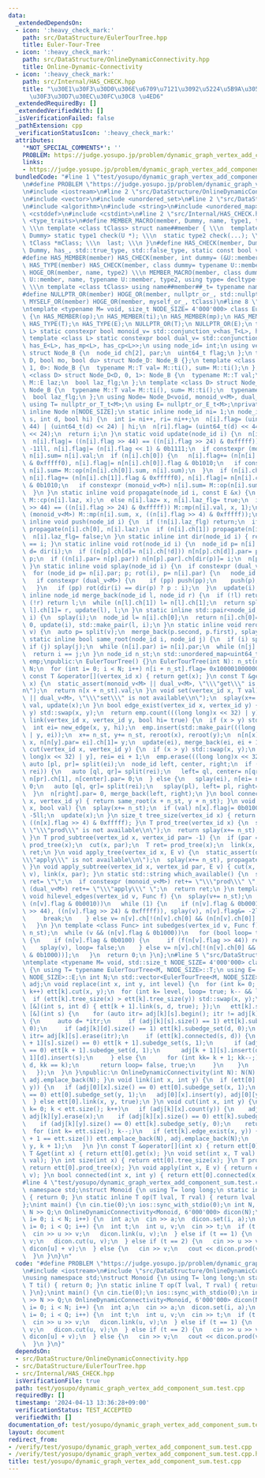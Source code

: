 ```yaml
---
data:
  _extendedDependsOn:
  - icon: ':heavy_check_mark:'
    path: src/DataStructure/EulerTourTree.hpp
    title: Euler-Tour-Tree
  - icon: ':heavy_check_mark:'
    path: src/DataStructure/OnlineDynamicConnectivity.hpp
    title: Online-Dynamic-Connectivity
  - icon: ':heavy_check_mark:'
    path: src/Internal/HAS_CHECK.hpp
    title: "\u30E1\u30F3\u30D0\u306E\u6709\u7121\u3092\u5224\u5B9A\u3059\u308B\u30C6\
      \u30F3\u30D7\u30EC\u30FC\u30C8 \u4ED6"
  _extendedRequiredBy: []
  _extendedVerifiedWith: []
  _isVerificationFailed: false
  _pathExtension: cpp
  _verificationStatusIcon: ':heavy_check_mark:'
  attributes:
    '*NOT_SPECIAL_COMMENTS*': ''
    PROBLEM: https://judge.yosupo.jp/problem/dynamic_graph_vertex_add_component_sum
    links:
    - https://judge.yosupo.jp/problem/dynamic_graph_vertex_add_component_sum
  bundledCode: "#line 1 \"test/yosupo/dynamic_graph_vertex_add_component_sum.test.cpp\"\
    \n#define PROBLEM \"https://judge.yosupo.jp/problem/dynamic_graph_vertex_add_component_sum\"\
    \n#include <iostream>\n#line 2 \"src/DataStructure/OnlineDynamicConnectivity.hpp\"\
    \n#include <vector>\n#include <unordered_set>\n#line 2 \"src/DataStructure/EulerTourTree.hpp\"\
    \n#include <algorithm>\n#include <string>\n#include <unordered_map>\n#include\
    \ <cstddef>\n#include <cstdint>\n#line 2 \"src/Internal/HAS_CHECK.hpp\"\n#include\
    \ <type_traits>\n#define MEMBER_MACRO(member, Dummy, name, type1, type2, last)\
    \ \\\n template <class tClass> struct name##member { \\\n  template <class U,\
    \ Dummy> static type1 check(U *); \\\n  static type2 check(...); \\\n  static\
    \ tClass *mClass; \\\n  last; \\\n }\n#define HAS_CHECK(member, Dummy) MEMBER_MACRO(member,\
    \ Dummy, has_, std::true_type, std::false_type, static const bool value= decltype(check(mClass))::value)\n\
    #define HAS_MEMBER(member) HAS_CHECK(member, int dummy= (&U::member, 0))\n#define\
    \ HAS_TYPE(member) HAS_CHECK(member, class dummy= typename U::member)\n#define\
    \ HOGE_OR(member, name, type2) \\\n MEMBER_MACRO(member, class dummy= typename\
    \ U::member, name, typename U::member, type2, using type= decltype(check(mClass)));\
    \ \\\n template <class tClass> using name##member##_t= typename name##member<tClass>::type\n\
    #define NULLPTR_OR(member) HOGE_OR(member, nullptr_or_, std::nullptr_t)\n#define\
    \ MYSELF_OR(member) HOGE_OR(member, myself_or_, tClass)\n#line 8 \"src/DataStructure/EulerTourTree.hpp\"\
    \ntemplate <typename M= void, size_t NODE_SIZE= 4'000'000> class EulerTourTree\
    \ {\n HAS_MEMBER(op);\n HAS_MEMBER(ti);\n HAS_MEMBER(mp);\n HAS_MEMBER(cp);\n\
    \ HAS_TYPE(T);\n HAS_TYPE(E);\n NULLPTR_OR(T);\n NULLPTR_OR(E);\n template <class\
    \ L> static constexpr bool monoid_v= std::conjunction_v<has_T<L>, has_op<L>, has_ti<L>>;\n\
    \ template <class L> static constexpr bool dual_v= std::conjunction_v<has_T<L>,\
    \ has_E<L>, has_mp<L>, has_cp<L>>;\n using node_id= int;\n using vertex_id= int;\n\
    \ struct Node_B {\n  node_id ch[2], par;\n  uint64_t flag;\n };\n template <class\
    \ D, bool mo, bool du> struct Node_D: Node_B {};\n template <class D> struct Node_D<D,\
    \ 1, 0>: Node_B {\n  typename M::T val= M::ti(), sum= M::ti();\n };\n template\
    \ <class D> struct Node_D<D, 0, 1>: Node_B {\n  typename M::T val;\n  typename\
    \ M::E laz;\n  bool laz_flg;\n };\n template <class D> struct Node_D<D, 1, 1>:\
    \ Node_B {\n  typename M::T val= M::ti(), sum= M::ti();\n  typename M::E laz;\n\
    \  bool laz_flg;\n };\n using Node= Node_D<void, monoid_v<M>, dual_v<M>>;\npublic:\n\
    \ using T= nullptr_or_T_t<M>;\n using E= nullptr_or_E_t<M>;\nprivate:\n static\
    \ inline Node n[NODE_SIZE];\n static inline node_id ni= 1;\n node_id new_edge(int\
    \ s, int d, bool hi) {\n  int i= ni++, ri= ni++;\n  n[i].flag= (uint64_t(s) <<\
    \ 44) | (uint64_t(d) << 24) | hi;\n  n[ri].flag= (uint64_t(d) << 44) | (uint64_t(s)\
    \ << 24);\n  return i;\n }\n static void update(node_id i) {\n  n[i].flag&= 0xffffffffff00000f;\n\
    \  n[i].flag|= ((n[i].flag >> 44) == ((n[i].flag >> 24) & 0xfffff)) << 4;\n  n[i].flag&=\
    \ -11ll, n[i].flag|= (n[i].flag << 1) & 0b1111;\n  if constexpr (monoid_v<M>)\
    \ n[i].sum= n[i].val;\n  if (n[i].ch[0]) {\n   n[i].flag+= (n[n[i].ch[0]].flag\
    \ & 0xfffff0), n[i].flag|= n[n[i].ch[0]].flag & 0b1010;\n   if constexpr (monoid_v<M>)\
    \ n[i].sum= M::op(n[n[i].ch[0]].sum, n[i].sum);\n  }\n  if (n[i].ch[1]) {\n  \
    \ n[i].flag+= (n[n[i].ch[1]].flag & 0xfffff0), n[i].flag|= n[n[i].ch[1]].flag\
    \ & 0b1010;\n   if constexpr (monoid_v<M>) n[i].sum= M::op(n[i].sum, n[n[i].ch[1]].sum);\n\
    \  }\n }\n static inline void propagate(node_id i, const E &x) {\n  if (n[i].laz_flg)\
    \ M::cp(n[i].laz, x);\n  else n[i].laz= x, n[i].laz_flg= true;\n  if ((n[i].flag\
    \ >> 44) == ((n[i].flag >> 24) & 0xfffff)) M::mp(n[i].val, x, 1);\n  if constexpr\
    \ (monoid_v<M>) M::mp(n[i].sum, x, ((n[i].flag >> 4) & 0xfffff));\n }\n static\
    \ inline void push(node_id i) {\n  if (!n[i].laz_flg) return;\n  if (n[i].ch[0])\
    \ propagate(n[i].ch[0], n[i].laz);\n  if (n[i].ch[1]) propagate(n[i].ch[1], n[i].laz);\n\
    \  n[i].laz_flg= false;\n }\n static inline int dir(node_id i) { return n[n[i].par].ch[1]\
    \ == i; }\n static inline void rot(node_id i) {\n  node_id p= n[i].par;\n  int\
    \ d= dir(i);\n  if ((n[p].ch[d]= n[i].ch[!d])) n[n[p].ch[d]].par= p;\n  n[i].ch[!d]=\
    \ p;\n  if ((n[i].par= n[p].par)) n[n[p].par].ch[dir(p)]= i;\n  n[p].par= i, update(p);\n\
    \ }\n static inline void splay(node_id i) {\n  if constexpr (dual_v<M>) push(i);\n\
    \  for (node_id p= n[i].par; p; rot(i), p= n[i].par) {\n   node_id pp= n[p].par;\n\
    \   if constexpr (dual_v<M>) {\n    if (pp) push(pp);\n    push(p), push(i);\n\
    \   }\n   if (pp) rot(dir(i) == dir(p) ? p : i);\n  }\n  update(i);\n }\n static\
    \ inline node_id merge_back(node_id l, node_id r) {\n  if (!l) return r;\n  if\
    \ (!r) return l;\n  while (n[l].ch[1]) l= n[l].ch[1];\n  return splay(l), n[n[r].par=\
    \ l].ch[1]= r, update(l), l;\n }\n static inline std::pair<node_id, node_id> split(node_id\
    \ i) {\n  splay(i);\n  node_id l= n[i].ch[0];\n  return n[i].ch[0]= n[l].par=\
    \ 0, update(i), std::make_pair(l, i);\n }\n static inline void reroot(node_id\
    \ v) {\n  auto p= split(v);\n  merge_back(p.second, p.first), splay(v);\n }\n\
    \ static inline bool same_root(node_id i, node_id j) {\n  if (i) splay(i);\n \
    \ if (j) splay(j);\n  while (n[i].par) i= n[i].par;\n  while (n[j].par) j= n[j].par;\n\
    \  return i == j;\n }\n node_id n_st;\n std::unordered_map<uint64_t, node_id>\
    \ emp;\npublic:\n EulerTourTree() {}\n EulerTourTree(int N): n_st(ni) {\n  ni+=\
    \ N;\n  for (int i= 0; i < N; i++) n[i + n_st].flag= 0x100001000000 * i;\n }\n\
    \ const T &operator[](vertex_id x) { return get(x); }\n const T &get(vertex_id\
    \ x) {\n  static_assert(monoid_v<M> || dual_v<M>, \"\\\"get\\\" is not available\\\
    n\");\n  return n[x + n_st].val;\n }\n void set(vertex_id x, T val) {\n  static_assert(monoid_v<M>\
    \ || dual_v<M>, \"\\\"set\\\" is not available\\n\");\n  splay(x+= n_st), n[x].val=\
    \ val, update(x);\n }\n bool edge_exist(vertex_id x, vertex_id y) {\n  if (x >\
    \ y) std::swap(x, y);\n  return emp.count(((long long)x << 32) | y);\n }\n void\
    \ link(vertex_id x, vertex_id y, bool hi= true) {\n  if (x > y) std::swap(x, y);\n\
    \  int ei= new_edge(x, y, hi);\n  emp.insert(std::make_pair(((long long)x << 32)\
    \ | y, ei));\n  x+= n_st, y+= n_st, reroot(x), reroot(y);\n  n[n[x].par= ei].ch[0]=\
    \ x, n[n[y].par= ei].ch[1]= y;\n  update(ei), merge_back(ei, ei + 1);\n }\n void\
    \ cut(vertex_id x, vertex_id y) {\n  if (x > y) std::swap(x, y);\n  int ei= emp[((long\
    \ long)x << 32) | y], rei= ei + 1;\n  emp.erase(((long long)x << 32) | y);\n \
    \ auto [pl, pr]= split(ei);\n  node_id left, center, right;\n  if (pl && same_root(pl,\
    \ rei)) {\n   auto [ql, qr]= split(rei);\n   left= ql, center= n[qr].ch[1], right=\
    \ n[pr].ch[1], n[center].par= 0;\n  } else {\n   splay(ei), n[ei= n[ei].ch[1]].par=\
    \ 0;\n   auto [ql, qr]= split(rei);\n   splay(pl), left= pl, right= n[qr].ch[1];\n\
    \  }\n  n[right].par= 0, merge_back(left, right);\n }\n bool connected(vertex_id\
    \ x, vertex_id y) { return same_root(x + n_st, y + n_st); }\n void subedge_set(vertex_id\
    \ x, bool val) {\n  splay(x+= n_st);\n  if (val) n[x].flag|= 0b0100;\n  else n[x].flag&=\
    \ -5ll;\n  update(x);\n }\n size_t tree_size(vertex_id x) { return splay(x+= n_st),\
    \ ((n[x].flag >> 4) & 0xfffff); }\n T prod_tree(vertex_id x) {\n  static_assert(monoid_v<M>,\
    \ \"\\\"prod\\\" is not available\\n\");\n  return splay(x+= n_st), n[x].sum;\n\
    \ }\n T prod_subtree(vertex_id x, vertex_id par= -1) {\n  if (par == -1) return\
    \ prod_tree(x);\n  cut(x, par);\n  T ret= prod_tree(x);\n  link(x, par);\n  return\
    \ ret;\n }\n void apply_tree(vertex_id x, E v) {\n  static_assert(dual_v<M>, \"\
    \\\"apply\\\" is not available\\n\");\n  splay(x+= n_st), propagate(x, v), push(x);\n\
    \ }\n void apply_subtree(vertex_id x, vertex_id par, E v) { cut(x, par), apply_tree(x,\
    \ v), link(x, par); }\n static std::string which_available() {\n  std::string\
    \ ret= \"\";\n  if constexpr (monoid_v<M>) ret+= \"\\\"prod\\\" \";\n  if constexpr\
    \ (dual_v<M>) ret+= \"\\\"apply\\\" \";\n  return ret;\n }\n template <class Func>\
    \ void hilevel_edges(vertex_id v, Func f) {\n  splay(v+= n_st);\n  while (v &&\
    \ (n[v].flag & 0b0010))\n   while (1) {\n    if (n[v].flag & 0b0001) {\n     f((n[v].flag\
    \ >> 44), ((n[v].flag >> 24) & 0xfffff)), splay(v), n[v].flag&= -2ll, update(v);\n\
    \     break;\n    } else v= n[v].ch[!(n[v].ch[0] && (n[n[v].ch[0]].flag & 0b0010))];\n\
    \   }\n }\n template <class Func> int subedges(vertex_id v, Func f) {\n  splay(v+=\
    \ n_st);\n  while (v && (n[v].flag & 0b1000))\n   for (bool loop= true; loop;)\
    \ {\n    if (n[v].flag & 0b0100) {\n     if (f(n[v].flag >> 44)) return 1;\n \
    \    splay(v), loop= false;\n    } else v= n[v].ch[!(n[v].ch[0] && (n[n[v].ch[0]].flag\
    \ & 0b1000))];\n   }\n  return 0;\n }\n};\n#line 5 \"src/DataStructure/OnlineDynamicConnectivity.hpp\"\
    \ntemplate <typename M= void, std::size_t NODE_SIZE= 4'000'000> class OnlineDynamicConnectivity\
    \ {\n using T= typename EulerTourTree<M, NODE_SIZE>::T;\n using E= typename EulerTourTree<M,\
    \ NODE_SIZE>::E;\n int N;\n std::vector<EulerTourTree<M, NODE_SIZE>> ett;\n std::vector<std::vector<std::unordered_set<int>>>\
    \ adj;\n void replace(int x, int y, int level) {\n  for (int k= 0; k < level;\
    \ k++) ett[k].cut(x, y);\n  for (int k= level, loop= true; k-- && loop;) {\n \
    \  if (ett[k].tree_size(x) > ett[k].tree_size(y)) std::swap(x, y);\n   ett[k].hilevel_edges(x,\
    \ [&](int s, int d) { ett[k + 1].link(s, d, true); });\n   ett[k].subedges(x,\
    \ [&](int s) {\n    for (auto itr= adj[k][s].begin(); itr != adj[k][s].end();)\
    \ {\n     auto d= *itr;\n     if (adj[k][s].size() == 1) ett[k].subedge_set(s,\
    \ 0);\n     if (adj[k][d].size() == 1) ett[k].subedge_set(d, 0);\n     adj[k][d].erase(s),\
    \ itr= adj[k][s].erase(itr);\n     if (ett[k].connected(s, d)) {\n      if (adj[k\
    \ + 1][s].size() == 0) ett[k + 1].subedge_set(s, 1);\n      if (adj[k + 1][d].size()\
    \ == 0) ett[k + 1].subedge_set(d, 1);\n      adj[k + 1][s].insert(d), adj[k +\
    \ 1][d].insert(s);\n     } else {\n      for (int kk= k + 1; kk--;) ett[kk].link(s,\
    \ d, kk == k);\n      return loop= false, true;\n     }\n    }\n    return false;\n\
    \   });\n  }\n }\npublic:\n OnlineDynamicConnectivity(int N): N(N) { ett.emplace_back(N),\
    \ adj.emplace_back(N); }\n void link(int x, int y) {\n  if (ett[0].connected(x,\
    \ y)) {\n   if (adj[0][x].size() == 0) ett[0].subedge_set(x, 1);\n   if (adj[0][y].size()\
    \ == 0) ett[0].subedge_set(y, 1);\n   adj[0][x].insert(y), adj[0][y].insert(x);\n\
    \  } else ett[0].link(x, y, true);\n }\n void cut(int x, int y) {\n  for (int\
    \ k= 0; k < ett.size(); k++)\n   if (adj[k][x].count(y)) {\n    adj[k][x].erase(y),\
    \ adj[k][y].erase(x);\n    if (adj[k][x].size() == 0) ett[k].subedge_set(x, 0);\n\
    \    if (adj[k][y].size() == 0) ett[k].subedge_set(y, 0);\n    return;\n   }\n\
    \  for (int k= ett.size(); k--;)\n   if (ett[k].edge_exist(x, y)) {\n    if (k\
    \ + 1 == ett.size()) ett.emplace_back(N), adj.emplace_back(N);\n    replace(x,\
    \ y, k + 1);\n   }\n }\n const T &operator[](int x) { return ett[0][x]; }\n const\
    \ T &get(int x) { return ett[0].get(x); }\n void set(int x, T val) { ett[0].set(x,\
    \ val); }\n int size(int x) { return ett[0].tree_size(x); }\n T prod(int x) {\
    \ return ett[0].prod_tree(x); }\n void apply(int x, E v) { return ett[0].apply_tree(x,\
    \ v); }\n bool connected(int x, int y) { return ett[0].connected(x, y); }\n};\n\
    #line 4 \"test/yosupo/dynamic_graph_vertex_add_component_sum.test.cpp\"\nusing\
    \ namespace std;\nstruct Monoid {\n using T= long long;\n static inline T ti()\
    \ { return 0; }\n static inline T op(T lval, T rval) { return lval + rval; }\n\
    };\nint main() {\n cin.tie(0);\n ios::sync_with_stdio(0);\n int N, Q;\n cin >>\
    \ N >> Q;\n OnlineDynamicConnectivity<Monoid, 6'000'000> dicon(N);\n for (int\
    \ i= 0; i < N; i++) {\n  int a;\n  cin >> a;\n  dicon.set(i, a);\n }\n for (int\
    \ i= 0; i < Q; i++) {\n  int t;\n  int u, v;\n  cin >> t;\n  if (t == 0) {\n \
    \  cin >> u >> v;\n   dicon.link(u, v);\n  } else if (t == 1) {\n   cin >> u >>\
    \ v;\n   dicon.cut(u, v);\n  } else if (t == 2) {\n   cin >> u >> v;\n   dicon.set(u,\
    \ dicon[u] + v);\n  } else {\n   cin >> v;\n   cout << dicon.prod(v) << '\\n';\n\
    \  }\n }\n}\n"
  code: "#define PROBLEM \"https://judge.yosupo.jp/problem/dynamic_graph_vertex_add_component_sum\"\
    \n#include <iostream>\n#include \"src/DataStructure/OnlineDynamicConnectivity.hpp\"\
    \nusing namespace std;\nstruct Monoid {\n using T= long long;\n static inline\
    \ T ti() { return 0; }\n static inline T op(T lval, T rval) { return lval + rval;\
    \ }\n};\nint main() {\n cin.tie(0);\n ios::sync_with_stdio(0);\n int N, Q;\n cin\
    \ >> N >> Q;\n OnlineDynamicConnectivity<Monoid, 6'000'000> dicon(N);\n for (int\
    \ i= 0; i < N; i++) {\n  int a;\n  cin >> a;\n  dicon.set(i, a);\n }\n for (int\
    \ i= 0; i < Q; i++) {\n  int t;\n  int u, v;\n  cin >> t;\n  if (t == 0) {\n \
    \  cin >> u >> v;\n   dicon.link(u, v);\n  } else if (t == 1) {\n   cin >> u >>\
    \ v;\n   dicon.cut(u, v);\n  } else if (t == 2) {\n   cin >> u >> v;\n   dicon.set(u,\
    \ dicon[u] + v);\n  } else {\n   cin >> v;\n   cout << dicon.prod(v) << '\\n';\n\
    \  }\n }\n}"
  dependsOn:
  - src/DataStructure/OnlineDynamicConnectivity.hpp
  - src/DataStructure/EulerTourTree.hpp
  - src/Internal/HAS_CHECK.hpp
  isVerificationFile: true
  path: test/yosupo/dynamic_graph_vertex_add_component_sum.test.cpp
  requiredBy: []
  timestamp: '2024-04-13 13:36:28+09:00'
  verificationStatus: TEST_ACCEPTED
  verifiedWith: []
documentation_of: test/yosupo/dynamic_graph_vertex_add_component_sum.test.cpp
layout: document
redirect_from:
- /verify/test/yosupo/dynamic_graph_vertex_add_component_sum.test.cpp
- /verify/test/yosupo/dynamic_graph_vertex_add_component_sum.test.cpp.html
title: test/yosupo/dynamic_graph_vertex_add_component_sum.test.cpp
---
```

